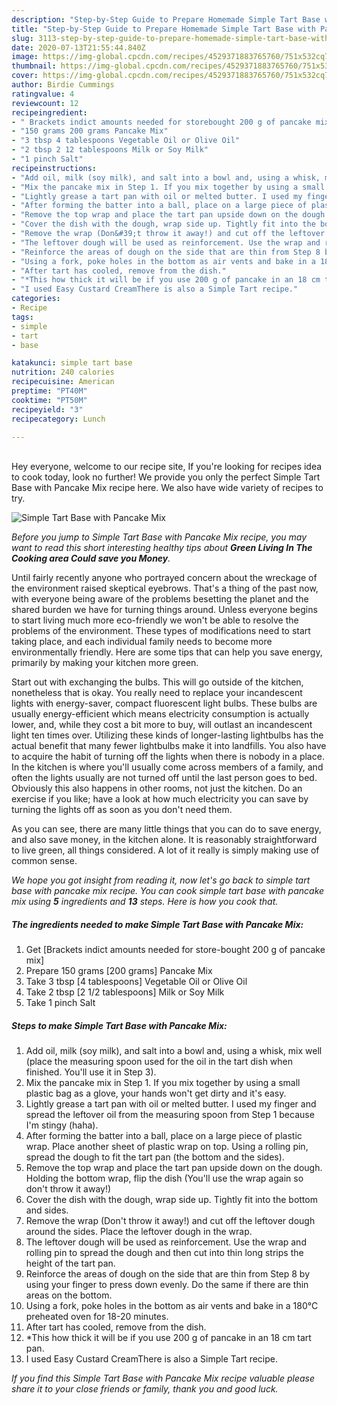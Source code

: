 ```yaml
---
description: "Step-by-Step Guide to Prepare Homemade Simple Tart Base with Pancake Mix"
title: "Step-by-Step Guide to Prepare Homemade Simple Tart Base with Pancake Mix"
slug: 3113-step-by-step-guide-to-prepare-homemade-simple-tart-base-with-pancake-mix
date: 2020-07-13T21:55:44.840Z
image: https://img-global.cpcdn.com/recipes/4529371883765760/751x532cq70/simple-tart-base-with-pancake-mix-recipe-main-photo.jpg
thumbnail: https://img-global.cpcdn.com/recipes/4529371883765760/751x532cq70/simple-tart-base-with-pancake-mix-recipe-main-photo.jpg
cover: https://img-global.cpcdn.com/recipes/4529371883765760/751x532cq70/simple-tart-base-with-pancake-mix-recipe-main-photo.jpg
author: Birdie Cummings
ratingvalue: 4
reviewcount: 12
recipeingredient:
- " Brackets indict amounts needed for storebought 200 g of pancake mix"
- "150 grams 200 grams Pancake Mix"
- "3 tbsp 4 tablespoons Vegetable Oil or Olive Oil"
- "2 tbsp 2 12 tablespoons Milk or Soy Milk"
- "1 pinch Salt"
recipeinstructions:
- "Add oil, milk (soy milk), and salt into a bowl and, using a whisk, mix well (place the measuring spoon used for the oil in the tart dish when finished. You&#39;ll use it in Step 3)."
- "Mix the pancake mix in Step 1. If you mix together by using a small plastic bag as a glove, your hands won&#39;t get dirty and it&#39;s easy."
- "Lightly grease a tart pan with oil or melted butter. I used my finger and spread the leftover oil from the measuring spoon from Step 1 because I&#39;m stingy (haha)."
- "After forming the batter into a ball, place on a large piece of plastic wrap. Place another sheet of plastic wrap on top. Using a rolling pin, spread the dough to fit the tart pan (the bottom and the sides)."
- "Remove the top wrap and place the tart pan upside down on the dough. Holding the bottom wrap, flip the dish (You&#39;ll use the wrap again so don&#39;t throw it away!)"
- "Cover the dish with the dough, wrap side up. Tightly fit into the bottom and sides."
- "Remove the wrap (Don&#39;t throw it away!) and cut off the leftover dough around the sides. Place the leftover dough in the wrap."
- "The leftover dough will be used as reinforcement. Use the wrap and rolling pin to spread the dough and then cut into thin long strips the height of the tart pan."
- "Reinforce the areas of dough on the side that are thin from Step 8 by using your finger to press down evenly. Do the same if there are thin areas on the bottom."
- "Using a fork, poke holes in the bottom as air vents and bake in a 180°C preheated oven for 18-20 minutes."
- "After tart has cooled, remove from the dish."
- "*This how thick it will be if you use 200 g of pancake in an 18 cm tart pan."
- "I used Easy Custard CreamThere is also a Simple Tart recipe."
categories:
- Recipe
tags:
- simple
- tart
- base

katakunci: simple tart base 
nutrition: 240 calories
recipecuisine: American
preptime: "PT40M"
cooktime: "PT50M"
recipeyield: "3"
recipecategory: Lunch

---
```

<br>
Hey everyone, welcome to our recipe site, If you're looking for recipes idea to cook today, look no further! We provide you only the perfect Simple Tart Base with Pancake Mix recipe here. We also have wide variety of recipes to try.
<br>


![Simple Tart Base with Pancake Mix](https://img-global.cpcdn.com/recipes/4529371883765760/751x532cq70/simple-tart-base-with-pancake-mix-recipe-main-photo.jpg)

<i>Before you jump to Simple Tart Base with Pancake Mix recipe, you may want to read this short interesting healthy tips about 
<strong>Green Living In The Cooking area Could save you Money</strong>.</i>
</br>

Until fairly recently anyone who portrayed concern about the wreckage of the environment raised skeptical eyebrows. That's a thing of the past now, with everyone being aware of the problems besetting the planet and the shared burden we have for turning things around. Unless everyone begins to start living much more eco-friendly we won't be able to resolve the problems of the environment. These types of modifications need to start taking place, and each individual family needs to become more environmentally friendly. Here are some tips that can help you save energy, primarily by making your kitchen more green.

Start out with exchanging the bulbs. This will go outside of the kitchen, nonetheless that is okay. You really need to replace your incandescent lights with energy-saver, compact fluorescent light bulbs. These bulbs are usually energy-efficient which means electricity consumption is actually lower, and, while they cost a bit more to buy, will outlast an incandescent light ten times over. Utilizing these kinds of longer-lasting lightbulbs has the actual benefit that many fewer lightbulbs make it into landfills. You also have to acquire the habit of turning off the lights when there is nobody in a place. In the kitchen is where you'll usually come across members of a family, and often the lights usually are not turned off until the last person goes to bed. Obviously this also happens in other rooms, not just the kitchen. Do an exercise if you like; have a look at how much electricity you can save by turning the lights off as soon as you don't need them.

As you can see, there are many little things that you can do to save energy, and also save money, in the kitchen alone. It is reasonably straightforward to live green, all things considered. A lot of it really is simply making use of common sense.


<i>We hope you got insight from reading it, now let's go back to simple tart base with pancake mix recipe. You can cook simple tart base with pancake mix using <strong>5</strong> ingredients and <strong>13</strong> steps. Here is how you cook that.
</i>

##### The ingredients needed to make Simple Tart Base with Pancake Mix:

1. Get  [Brackets indict amounts needed for store-bought 200 g of pancake mix]
1. Prepare 150 grams [200 grams] Pancake Mix
1. Take 3 tbsp [4 tablespoons] Vegetable Oil or Olive Oil
1. Take 2 tbsp [2 1/2 tablespoons] Milk or Soy Milk
1. Take 1 pinch Salt


##### Steps to make Simple Tart Base with Pancake Mix:

1. Add oil, milk (soy milk), and salt into a bowl and, using a whisk, mix well (place the measuring spoon used for the oil in the tart dish when finished. You&#39;ll use it in Step 3).
1. Mix the pancake mix in Step 1. If you mix together by using a small plastic bag as a glove, your hands won&#39;t get dirty and it&#39;s easy.
1. Lightly grease a tart pan with oil or melted butter. I used my finger and spread the leftover oil from the measuring spoon from Step 1 because I&#39;m stingy (haha).
1. After forming the batter into a ball, place on a large piece of plastic wrap. Place another sheet of plastic wrap on top. Using a rolling pin, spread the dough to fit the tart pan (the bottom and the sides).
1. Remove the top wrap and place the tart pan upside down on the dough. Holding the bottom wrap, flip the dish (You&#39;ll use the wrap again so don&#39;t throw it away!)
1. Cover the dish with the dough, wrap side up. Tightly fit into the bottom and sides.
1. Remove the wrap (Don&#39;t throw it away!) and cut off the leftover dough around the sides. Place the leftover dough in the wrap.
1. The leftover dough will be used as reinforcement. Use the wrap and rolling pin to spread the dough and then cut into thin long strips the height of the tart pan.
1. Reinforce the areas of dough on the side that are thin from Step 8 by using your finger to press down evenly. Do the same if there are thin areas on the bottom.
1. Using a fork, poke holes in the bottom as air vents and bake in a 180°C preheated oven for 18-20 minutes.
1. After tart has cooled, remove from the dish.
1. *This how thick it will be if you use 200 g of pancake in an 18 cm tart pan.
1. I used Easy Custard CreamThere is also a Simple Tart recipe.


<i>If you find this Simple Tart Base with Pancake Mix recipe valuable please share it to your close friends or family, thank you and good luck.</i>
